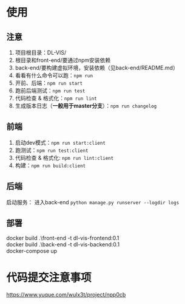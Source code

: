 # 使用

## 注意

1. 项目根目录：DL-VIS/
2. 根目录和front-end/要通过npm安装依赖
3. back-end/要构建虚拟环境，安装依赖（见back-end/README.md）
4. 看看有什么命令可以跑：`npm run`
5. 开前、后端：`npm run start`
6. 跑前后端测试：`npm run test`
7. 代码检查 & 格式化：`npm run lint`
8. 生成版本日志（**一般用于master分支**）：`npm run changelog`

## 前端

1. 启动dev模式：`npm run start:client`
2. 跑测试：`npm run test:client`
3. 代码检查 & 格式化: `npm run lint:client`
4. 构建：`npm run build:client`

## 后端

启动服务：
进入back-end
`python manage.py runserver --logdir logs`



## 部署

docker build .\front-end -t dl-vis-frontend:0.1  
docker build .\back-end -t dl-vis-backend:0.1  
docker-compose up  

# 代码提交注意事项

https://www.yuque.com/wulx3t/project/npp0cb